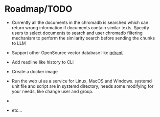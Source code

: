 # Roadmap/TODO
* Currently all the documents in the chromadb is searched which can return wrong
information if documents contain similar texts. Specify users to select
documents to search and user chromadb filtering mechanism to perform the
similarity search before sending the chunks to LLM

* Support other OpenSource vector database like [qdrant](https://github.com/qdrant/qdrant)

* Add readline like history to CLI

* Create a docker image

* Run the web ui as a service for Linux, MacOS and Windows. systemd unit file
and script are in systemd directory, needs some modifying for your needs, like
change user and group.
* 
* etc...
